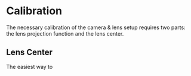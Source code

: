 # Calibration

The necessary calibration of the camera & lens setup requires two parts: the lens projection function and the lens center.

## Lens Center

The easiest way to 